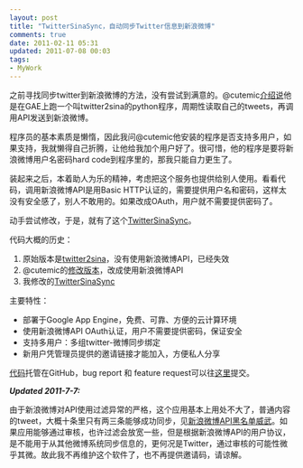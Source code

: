```yaml
---
layout: post
title: "TwitterSinaSync，自动同步Twitter信息到新浪微博"
comments: true
date: 2011-02-11 05:31
updated: 2011-07-08 00:03
tags:
- MyWork
---
```

之前寻找同步twitter到新浪微博的方法，没有尝试到满意的。@cutemic[介绍说](http://cutemic.posterous.com/twitter)他是在GAE上跑一个叫twitter2sina的python程序，周期性读取自己的tweets，再调用API发送到新浪微博。

程序员的基本素质是懒惰，因此我问@cutemic他安装的程序是否支持多用户，如果支持，我就懒得自己折腾，让他给我加个用户好了。很可惜，他的程序是要将新浪微博用户名密码hard code到程序里的，那我只能自力更生了。

装起来之后，本着助人为乐的精神，考虑把这个服务也提供给别人使用。看看代码，调用新浪微博API是用Basic HTTP认证的，需要提供用户名和密码，这样太没有安全感了，别人不敢用的。如果改成OAuth，用户就不需要提供密码了。

动手尝试修改，于是，就有了这个[TwitterSinaSync](https://github.com/aleung/TwitterSinaSync)。

代码大概的历史：

  1. 原始版本是[twitter2sina](http://code.google.com/p/twitter2sina/)，没有使用新浪微博API，已经失效
  2. @cutemic的[修改版本](http://cutemic.posterous.com/twitter)，改成使用新浪微博API
  3. 我修改的[TwitterSinaSync]()

主要特性：

  * 部署于Google App Engine，免费、可靠、方便的云计算环境
  * 使用新浪微博API OAuth认证，用户不需要提供密码，保证安全
  * 支持多用户：多组twitter-微博同步绑定
  * 新用户凭管理员提供的邀请链接才能加入，方便私人分享

[代码](https://github.com/aleung/TwitterSinaSync)托管在GitHub，bug report 和 feature request可以往[这里]()提交。

_**Updated 2011-7-7:**_

由于新浪微博对API使用过滤异常的严格，这个应用基本上用处不大了，普通内容的tweet，大概十条里只有两三条能够成功同步，见[新浪微博API黑名单威武](http://good-good-study.appspot.com/blog/posts/124001)。如果应用能够通过审核，也许过滤会放宽一些，但是根据新浪微博API的用户协议，是不能用于从其他微博系统同步信息的，更何况是Twitter，通过审核的可能性微乎其微。故此我不再维护这个软件了，也不再提供邀请码，请谅解。
